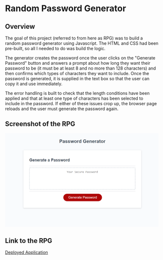 # Random Password Generator

## Overview

The goal of this project (referred to from here as RPG) was to build a random password generator using Javascript. The HTML and CSS had been pre-built, so all I needed to do was build the logic.

The generator creates the password once the user clicks on the "Generate Password" button and answers a prompt about how long they want their password to be (it must be at least 8 and no more than 128 characters) and then confirms which types of characters they want to include. Once the password is generated, it is supplied in the text box so that the user can copy it and use immediately.

The error handling is built to check that the length conditions have been applied and that at least one type of characters has been selected to include in the password. If either of these issues crop up, the browser page reloads and the user must generate the password again.

## Screenshot of the RPG

![A screenshot of the deployed application](/assets/images/screenshot-deployed.png)

## Link to the RPG

[Deployed Application](https://ccroberts1.github.io/random-password-gen/)
